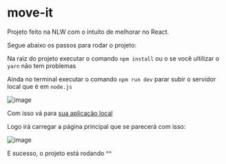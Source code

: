 # move-it
Projeto feito na NLW com o intuito de melhorar no React.

Segue abaixo os passos para rodar o projeto:

Na raiz do projeto executar o comando `npm install` ou o se você ultilizar o `yarn` não tem problemas

Ainda no terminal executar o comando `npm run dev` parar subir o servidor local que é em `node.js`

![image](https://user-images.githubusercontent.com/46581510/109422121-f4076200-79b8-11eb-9744-b039b7e99a47.png)

Com isso vá para [sua aplicação local](http://localhost:3000/)

Logo irá carregar a página principal que se parecerá com isso:

![image](https://user-images.githubusercontent.com/46581510/109422279-a6d7c000-79b9-11eb-8a67-b1a59e7e415e.png)

E sucesso, o projeto está rodando ^^
